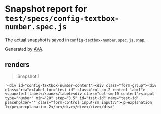 # Snapshot report for `test/specs/config-textbox-number.spec.js`

The actual snapshot is saved in `config-textbox-number.spec.js.snap`.

Generated by [AVA](https://ava.li).

## renders

> Snapshot 1

    '<div id="config-textbox-number-content"><div class="form-group"><div class="row"><label for="test-id" class="col-sm-2 control-label"><span>test-label</span></label><div class="col-sm-10 content"><input type="number" min="20" step="0.5" id="test-id" name="test-id" placeholder="" class="form-control input-sm input75"><p>explanation 1</p><p>explanation 2</p></div></div></div></div>'

